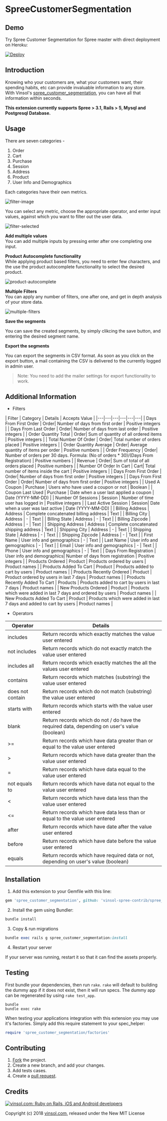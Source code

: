 # SpreeCustomerSegmentation

## Demo

Try Spree Customer Segmentation for Spree master with direct deployment on Heroku:

[![Deploy](https://www.herokucdn.com/deploy/button.svg)](https://heroku.com/deploy?template=https://github.com/vinsol-spree-contrib/spree-demo-heroku/tree/spree_customer_segmentation_master)

## Introduction

Knowing who your customers are, what your customers want, their spending habits, etc can provide invaluable information to any store.   
With Vinsol's [spree_customer_segmentation](https://github.com/vinsol-spree-contrib/spree_customer_segmentation), you can have all that information within seconds.  

**This extension currently supports Spree > 3.1, Rails > 5, Mysql and Postgresql Database.**

## Usage

There are seven categories -

1. Order
2. Cart
3. Purchase
4. Session
5. Address
6. Product
7. User Info and Demographics

Each categories have their own metrics.

![filter-image](https://user-images.githubusercontent.com/8337530/43099223-1c48f106-8edf-11e8-860b-f440899c4a01.png)

You can select any metric, choose the appropriate operator, and enter input values, against which you want to filter out the user data.

![filter-selected](https://user-images.githubusercontent.com/8337530/43098845-ef18716c-8edd-11e8-827d-9950d6ffef7c.png)

**Add multiple values**  
You can add multiple inputs by pressing enter after one completing one input.

**Product Autocomplete functionality**  
While applying product based filters, you need to enter few characters, and the use the product autocomplete
functionality to select the desired product.

![product-autocomplete](https://user-images.githubusercontent.com/8337530/43098863-fcbb2206-8edd-11e8-87db-5ec3da32b1ed.png)

**Multiple Filters**  
You can apply any number of filters, one after one, and get in depth analysis of your store data.

![multiple-filters](https://user-images.githubusercontent.com/8337530/43098830-e2cfaede-8edd-11e8-9630-4a7eaee5f9dd.png)

**Save the segments**

You can save the created segments, by simply clikcing the save button, and entering the desired segment name.

**Export the segments**

You can export the segments in CSV format. As soon as you click on the export button, a mail containing the CSV is delivered to the currently logged in admin user.

> Note: You need to add the mailer settings for export functionality to work.


## Additional Information

* Filters

| Filter  | Category  | Details  | Accepts Value |
|---|---|---|---|---|---|
| Days From First Order | Order| Number of days from first order  | Positive integers |
| Days From Last Order | Order| Number of days from last order | Positive integers |
| Order Quantity Total | Order| Sum of quantity of all ordered items | Positive integers |
| Total Number Of Order | Order| Total number of orders placed | Positive integers |
| Order Quantity Average | Order| Average quantity of items per order | Positive numbers |
| Order Frequency | Order| Number of orders per 30 days. Formula: (No of orders * 30)/(Days From Registration) | Positive numbers |
| Revenue | Order| Sum of total of all orders placed | Positive numbers |
| Number Of Order In Cart | Cart| Total number of items inside the cart | Positive integers |
| Days From First Order | Order| Number of days from first order  | Positive integers |
| Days From First Order | Order| Number of days from first order  | Positive integers |
| Used A Coupon | Purchase | Users who have used a coupon or not  | Boolean |
| Coupon Last Used | Purchase | Date when a user last applied a coupon | Date (YYYY-MM-DD) |
| Number Of Sessions | Session | Number of time user has logged in | Positive integers |
| Last Active Session | Session| Date when a user was last active  | Date (YYYY-MM-DD) |
| Billing Address | Address | Complete concatenated billing address | Text |
| Billing City | Address | - | Text |
| Billing State | Address | -  | Text |
| Billing Zipcode | Address | - | Text |
| Shipping Address | Address | Complete concatenated shipping address | Text |
| Shipping City | Address | - | Text |
| Shipping State | Address | - | Text |
| Shipping Zipcode | Address | - | Text |
| First Name | User info and gemographics | - | Text |
| Last Name | User info and gemographics | - | Text |
| Email | User info and gemographics | - | Text |
| Phone | User info and gemographics | - | Text |
| Days From Registration | User info and demographics| Number of days from registration  | Positive integers |
| Products Ordered | Product | Products ordered by users | Product names |
| Products Added To Cart | Product | Products added to cart by users | Product names |
| Products Recently Ordered | Product | Product ordered by users in last 7 days | Product names |
| Products Recently Added To Cart | Products | Products added to cart by users in last 7 days | Product names |
| New Products Ordered | Product | Products which were added in last 7 days and ordered by users | Product names |
| New Products Added To Cart | Product | Products which were added in last 7 days and  added to cart by users | Product names |


* Operators

| Operator  | Details  |
|---|---|
| includes | Return records which exactly matches the value user entered |
| not includes | Return records which do not exactly match the value user entered |
| includes all | Return records which exactly matches the all the values user entered |
| contains | Return records which matches (substring) the value user entered |
| does not contain | Return records which do not match (substring) the value user entered |
| starts with | Return records which starts with the value user entered |
| blank | Return records which do not / do have the required data, depending on user's value (boolean) |
| >= | Return records which have data greater than or equal to the value user entered |
| > | Return records which have data greater than the value user entered |
| = | Return records which have data equal to the value user entered |
| not equals to | Return records which have data not equal to the value user entered |
| < | Return records which have data less than the value user entered |
| <= | Return records which have data less than or equal to the value user entered |
| after | Return records which have date after the value user entered |
| before | Return records which have date before the value user entered |
| equals | Return records which have required data or not, depending on user's value (boolean) |

## Installation

1. Add this extension to your Gemfile with this line:
  ```ruby
  gem 'spree_customer_segmentation', github: 'vinsol-spree-contrib/spree_customer_segmentation'
  ```

2. Install the gem using Bundler:
  ```ruby
  bundle install
  ```

3. Copy & run migrations
  ```ruby
  bundle exec rails g spree_customer_segmentation:install
  ```

4. Restart your server

  If your server was running, restart it so that it can find the assets properly.

## Testing

First bundle your dependencies, then run `rake`. `rake` will default to building the dummy app if it does not exist, then it will run specs. The dummy app can be regenerated by using `rake test_app`.

```shell
bundle
bundle exec rake
```

When testing your applications integration with this extension you may use it's factories.
Simply add this require statement to your spec_helper:

```ruby
require 'spree_customer_segmentation/factories'
```


## Contributing

  1. [Fork](https://help.github.com/articles/fork-a-repo) the project.
  2. Create a new branch, and add your changes.
  3. Add tests cases.
  4. Create a [pull request](https://help.github.com/articles/using-pull-requests).


## Credits

[![vinsol.com: Ruby on Rails, iOS and Android developers](http://vinsol.com/vin_logo.png "Ruby on Rails, iOS and Android developers")](http://vinsol.com)

Copyright (c) 2018 [vinsol.com](http://vinsol.com "Ruby on Rails, iOS and Android developers"), released under the New MIT License
